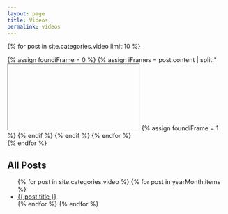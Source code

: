 ```yaml
---
layout: page
title: Videos
permalink: videos
---
```


{% for post in site.categories.video limit:10 %}
  <div class="video">
  	{% assign foundiFrame = 0 %}
	{% assign iFrames = post.content | split:"<iframe " %}
	{% for iFrame in iFrames %}
		{% if iFrame contains 'src' %}
			{% if foundiFrame == 0 %}
				{% assign html = iFrame | split:">" | first %}
				<iframe {{ html }}></iframe>
				{% assign foundiFrame = 1 %}
			{% endif %}
		{% endif %}
	{% endfor %}
  </div>
{% endfor %}

<div>
  <h2>All Posts</h2>
  <ul>
	{% for post in site.categories.video %}
		{% for post in yearMonth.items %}
		  <li><a href="{{ post.url }}">{{ post.title }}</a></li>
		{% endfor %}
	{% endfor %}
  </ul>
</div>